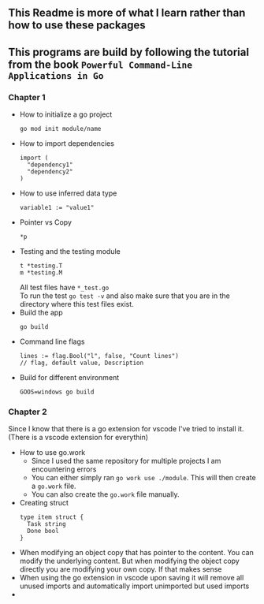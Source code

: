 ## This Readme is more of what I learn rather than how to use these packages
## This programs are build by following the tutorial from the book `Powerful Command-Line Applications in Go`
### Chapter 1
- How to initialize a go project
  ```
  go mod init module/name
  ```
- How to import dependencies
  ```
  import (
    "dependency1"
    "dependency2"
  )
  ```
- How to use inferred data type
  ```
  variable1 := "value1"
  ```
- Pointer vs Copy
  ```
  *p 
  ```
- Testing and the testing module
  ```
  t *testing.T
  m *testing.M
  ```
  All test files have `*_test.go` \
  To run the test `go test -v` and also make sure that you are in the directory where this test files exist.
- Build the app
  ```
  go build
  ```
- Command line flags
  ```
  lines := flag.Bool("l", false, "Count lines")
  // flag, default value, Description
  ```
- Build for different environment
  ```
  GOOS=windows go build
  ```
### Chapter 2
Since I know that there is a go extension for vscode I've tried to install it. (There is a vscode extension for everythin)
- How to use go.work
  - Since I used the same repository for multiple projects I am encountering errors
  - You can either simply ran `go work use ./module`. This will then create a `go.work` file.
  - You can also create the `go.work` file manually.
- Creating struct
  ```
  type item struct {
    Task string
    Done bool
  }
  ```
- When modifying an object copy that has pointer to the content. You can modify the underlying content. But when modifying the object copy directly you are modifying your own copy. If that makes sense
- When using the go extension in vscode upon saving it will remove all unused imports and automatically import unimported but used imports
- 